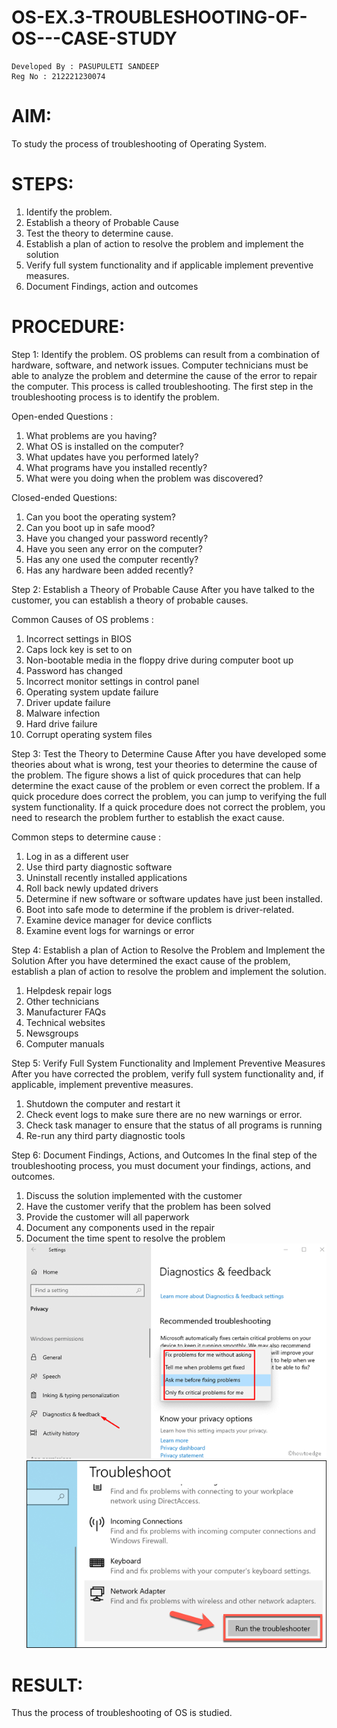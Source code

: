 # OS-EX.3-TROUBLESHOOTING-OF-OS---CASE-STUDY
```
Developed By : PASUPULETI SANDEEP
Reg No : 212221230074
```
# AIM:
To study the process of troubleshooting of Operating System.

# STEPS:

1.	Identify the problem.
2.	Establish a theory of Probable Cause
3.	Test the theory to determine cause.
4.	Establish a plan of action to resolve the problem and implement the solution
5.	Verify full system functionality and if applicable implement preventive measures.
6.	Document Findings, action and outcomes

# PROCEDURE:

Step 1: Identify the problem.
OS problems can result from a combination of hardware, software, and network issues. Computer technicians must be able to analyze the problem and determine the cause of the error to repair the computer. This process is called troubleshooting. The first step in the troubleshooting process is to identify the problem. 

Open-ended Questions : 

1. What problems are you having?
2. What OS is installed on the computer?
3. What updates have you performed lately?
4. What programs have you installed recently?
5. What were you doing when the problem was discovered?

Closed-ended Questions:

1. Can you boot the operating system?
2. Can you boot up in safe mood?
3. Have you changed your password recently?
4. Have you seen any error on the computer?
5. Has any one used the computer recently?
6. Has any hardware been added recently?

Step 2: Establish a Theory of Probable Cause
After you have talked to the customer, you can establish a theory of probable causes. 

Common Causes of OS problems : 

1. Incorrect settings in BIOS
2. Caps lock key is set to on
3. Non-bootable media in the floppy drive during computer boot up
4. Password has changed
5. Incorrect monitor settings in control panel
6. Operating system update failure
7. Driver update failure
8. Malware infection
9. Hard drive failure
10. Corrupt operating system files

Step 3: Test the Theory to Determine Cause
After you have developed some theories about what is wrong, test your theories to determine the cause of the problem. The figure shows a list of quick procedures that can help determine the exact cause of the problem or even correct the problem. If a quick procedure does correct the problem, you can jump to verifying the full system functionality. If a quick procedure does not correct the problem, you need to research the problem further to establish the exact cause.

Common steps to determine cause :

1. Log in as a different user
2. Use third party diagnostic software
3. Uninstall recently installed applications
4. Roll back newly updated drivers
5. Determine if new software or software updates have just been installed.
6. Boot into safe mode to determine if the problem is driver-related.
7. Examine device manager for device conflicts
8. Examine event logs for warnings or error

Step 4: Establish a plan of Action to Resolve the Problem and Implement the Solution
After you have determined the exact cause of the problem, establish a plan of action to resolve the problem and implement the solution. 
1. Helpdesk repair logs
2. Other technicians
3. Manufacturer FAQs
4. Technical websites
5. Newsgroups
6. Computer manuals

Step 5: Verify Full System Functionality and Implement Preventive Measures
After you have corrected the problem, verify full system functionality and, if applicable, implement preventive measures.
1. Shutdown the computer and restart it
2. Check event logs to make sure there are no new warnings or error.
3. Check task manager to ensure that the status of all programs is running
4. Re-run any third party diagnostic tools

Step 6: Document Findings, Actions, and Outcomes
In the final step of the troubleshooting process, you must document your findings, actions, and outcomes.
1. Discuss the solution implemented with the customer
2. Have the customer verify that the problem has been solved
3. Provide the customer will all paperwork
4. Document any components used in the repair
5. Document the time spent to resolve the problem
![op](Picture1.png)
![op](Picture2.png)
# RESULT:
Thus the process of troubleshooting of OS is studied.

